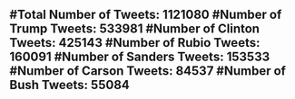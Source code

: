 #Total Number of Tweets: 1121080 
#Number of Trump Tweets: 533981
#Number of Clinton Tweets: 425143
#Number of Rubio Tweets: 160091
#Number of Sanders Tweets: 153533
#Number of Carson Tweets: 84537
#Number of Bush Tweets: 55084
---
